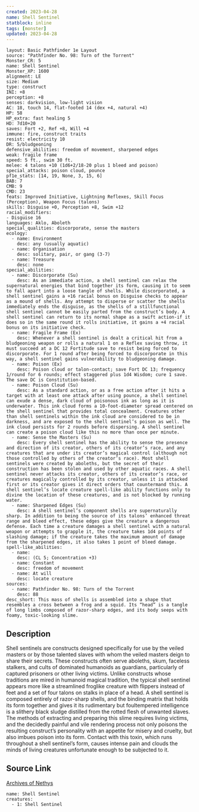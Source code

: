 ```yaml
---
created: 2023-04-28
name: Shell Sentinel
statblock: inline
tags: [monster]
updated: 2023-04-28
---
```

```statblock
layout: Basic Pathfinder 1e Layout
source: "Pathfinder No. 98: Turn of the Torrent"
Monster_CR: 5
name: Shell Sentinel
Monster_XP: 1600
alignment: LE
size: Medium
type: construct
INI: +8
perception: +8
senses: darkvision, low-light vision
AC: 18, touch 14, flat-footed 14 (dex +4, natural +4)
HP: 58
HP_extra: fast healing 5
HD: 7d10+20
saves: Fort +2, Ref +8, Will +4
immune: fire, construct traits
resist: electricity 10
DR: 5/bludgeoning
defensive_abilities: freedom of movement, sharpened edges
weak: fragile frame
speed: 5 ft., swim 30 ft.
melee: 4 talons +10 (1d6+2/18-20 plus 1 bleed and poison)
special_attacks: poison cloud, pounce
pf1e_stats: [14, 19, None, 3, 15, 6]
BAB: 7
CMB: 9
CMD: 23
feats: Improved Initiative, Lightning Reflexes, Skill Focus (Perception), Weapon Focus (talons)
skills: Disguise +0, Perception +8, Swim +12
racial_modifiers:
- Disguise 16
languages: Aklo, Aboleth
special_qualities: discorporate, sense the masters
ecology:
  - name: Environment
    desc: any (usually aquatic)
  - name: Organisation
    desc: solitary, pair, or gang (3-7)
  - name: Treasure
    desc: none
special_abilities:
  - name: Discorporate (Su)
    desc: As an immediate action, a shell sentinel can relax the supernatural energies that bind together its form, causing it to seem to fall apart into a loose tangle of shells. While discorporated, a shell sentinel gains a +16 racial bonus on Disguise checks to appear as a mound of shells. Any attempt to disperse or scatter the shells immediately ends the disguise, as the shells of a stillfunctional shell sentinel cannot be easily parted from the construct’s body. A shell sentinel can return to its normal shape as a swift action-if it does so in the same round it rolls initiative, it gains a +4 racial bonus on its initiative check.
  - name: Fragile Frame (Ex)
    desc: Whenever a shell sentinel is dealt a critical hit from a bludgeoning weapon or rolls a natural 1 on a Reflex saving throw, it must succeed at a DC 12 Fortitude save to resist being forced to discorporate. For 1 round after being forced to discorporate in this way, a shell sentinel gains vulnerability to bludgeoning damage.
  - name: Poison (Ex)
    desc: Poison cloud or talon-contact; save Fort DC 13; frequency 1/round for 6 rounds; effect staggered plus 1d4 Wisdom; cure 1 save. The save DC is Constitution-based.
  - name: Poison Cloud (Su)
    desc: As a standard action, or as a free action after it hits a target with at least one attack after using pounce, a shell sentinel can exude a dense, dark cloud of poisonous ink as long as it is underwater. This ink cloud forms a 10-foot-diameter spread centered on the shell sentinel that provides total concealment. Creatures other than shell sentinels within the ink cloud are considered to be in darkness, and are exposed to the shell sentinel’s poison as well. The ink cloud persists for 2 rounds before dispersing. A shell sentinel can create a poison cloud like this no more than once per minute.
  - name: Sense the Masters (Su)
    desc: Every shell sentinel has the ability to sense the presence and direction of its creator, others of its creator’s race, and any creatures that are under its creator’s magical control (although not those controlled by others of the creator’s race). Most shell sentinels were created by aboleths, but the secret of their construction has been stolen and used by other aquatic races. A shell sentinel never attacks its creator, others of its creator’s race, or creatures magically controlled by its creator, unless it is attacked first or its creator gives it direct orders that countermand this. A shell sentinel’s locate creature spell-like ability functions only to divine the location of these creatures, and is not blocked by running water.
  - name: Sharpened Edges (Su)
    desc: A shell sentinel’s component shells are supernaturally sharp. In addition to being the source of its talons’ enhanced threat range and bleed effect, these edges give the creature a dangerous defense. Each time a creature damages a shell sentinel with a natural weapon or attempts to grapple it, the creature takes 1d4 points of slashing damage; if the creature takes the maximum amount of damage from the sharpened edges, it also takes 1 point of bleed damage.
spell-like_abilities:
  - name:
    desc: (CL 5; Concentration +3)
  - name: Constant
    desc: freedom of movement
  - name: At will
    desc: locate creature
sources:
  - name: Pathfinder No. 98: Turn of the Torrent
    desc: 88
desc_short: This mass of shells is assembled into a shape that resembles a cross between a frog and a squid. Its “head” is a tangle of long limbs composed of razor-sharp edges, and its body seeps with foamy, toxic-looking slime.
```
## Description
Shell sentinels are constructs designed specifically for use by the veiled masters or by those talented slaves with whom the veiled masters deign to share their secrets. These constructs often serve aboleths, skum, faceless stalkers, and cults of dominated humanoids as guardians, particularly of captured prisoners or other living victims. Unlike constructs whose traditions are mired in humanoid magical tradition, the typical shell sentinel appears more like a streamlined froglike creature with flippers instead of feet and a set of four talons on stalks in place of a head. A shell sentinel is composed entirely of razor-sharp shells, and the binding matrix that holds its form together and gives it its rudimentary but foultempered intelligence is a slithery black sludge distilled from the rotted flesh of unwanted slaves. The methods of extracting and preparing this slime requires living victims, and the decidedly painful and vile rendering process not only poisons the resulting construct’s personality with an appetite for misery and cruelty, but also imbues poison into its form. Contact with this toxin, which runs throughout a shell sentinel’s form, causes intense pain and clouds the minds of living creatures unfortunate enough to be subjected to it.
## Source Link
[Archives of Nethys](https://aonprd.com/MonsterDisplay.aspx?ItemName=Shell%20Sentinel)
```encounter-table
name: Shell Sentinel
creatures:
  - 1: Shell Sentinel
```
